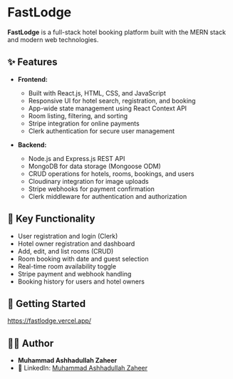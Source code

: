 # FastLodge

**FastLodge** is a full-stack hotel booking platform built with the MERN stack and modern web technologies.

## ✨ Features

- **Frontend:**  
  - Built with React.js, HTML, CSS, and JavaScript  
  - Responsive UI for hotel search, registration, and booking  
  - App-wide state management using React Context API  
  - Room listing, filtering, and sorting  
  - Stripe integration for online payments  
  - Clerk authentication for secure user management  

- **Backend:**  
  - Node.js and Express.js REST API  
  - MongoDB for data storage (Mongoose ODM)  
  - CRUD operations for hotels, rooms, bookings, and users  
  - Cloudinary integration for image uploads  
  - Stripe webhooks for payment confirmation  
  - Clerk middleware for authentication and authorization  

## 🔑 Key Functionality

- User registration and login (Clerk)  
- Hotel owner registration and dashboard  
- Add, edit, and list rooms (CRUD)  
- Room booking with date and guest selection  
- Real-time room availability toggle  
- Stripe payment and webhook handling  
- Booking history for users and hotel owners  

## 🚀 Getting Started

https://fastlodge.vercel.app/

## 👨‍💻 Author

- **Muhammad Ashhadullah Zaheer**  
- 🔗 LinkedIn: [Muhammad Ashhadullah Zaheer](https://www.linkedin.com/in/muhammad-ashhadullah-zaheer-41194a340/)  
